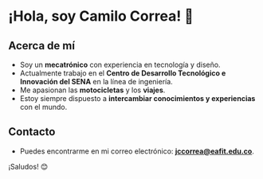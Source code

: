 # ¡Hola, soy Camilo Correa! 👋

## Acerca de mí
- Soy un **mecatrónico** con experiencia en tecnología y diseño.
- Actualmente trabajo en el **Centro de Desarrollo Tecnológico e Innovación del SENA** en la línea de ingeniería.
- Me apasionan las **motocicletas** y los **viajes**.
- Estoy siempre dispuesto a **intercambiar conocimientos y experiencias** con el mundo.

## Contacto
- Puedes encontrarme en mi correo electrónico: **jccorrea@eafit.edu.co**.

¡Saludos! 😊